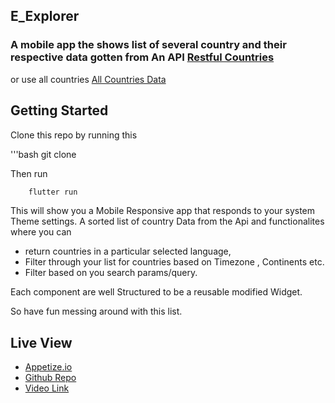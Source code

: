## E_Explorer

### A mobile app the shows list of several country and their respective data gotten from An API [Restful Countries](https://restfulcountries.com/api-documentation/version/1)

or use all countries [All Countries Data](https://restcountries.com/v3.1/all)


## Getting Started
Clone this repo by running this

'''bash
  git clone <you-forked-repo>


Then run 

```bash
    flutter run 
```


This will show you a Mobile Responsive app that responds to your system Theme settings. A sorted list of country Data from the Api and functionalites where you can 

- return countries in a particular selected language,
- Filter through your list for countries based on Timezone , Continents etc.
- Filter based on you search params/query.

Each component are well Structured to be a reusable modified Widget. 

So have fun messing around with this list. 

## Live View
- [Appetize.io]()
- [Github Repo](https://github.com/J0HJOH/E_Explorer)
- [Video Link](https://drive.google.com/file/d/1sMu6ZAXQGT0icvMfyPKt_Gl32efkKitM/view?usp=drivesdk)
  
